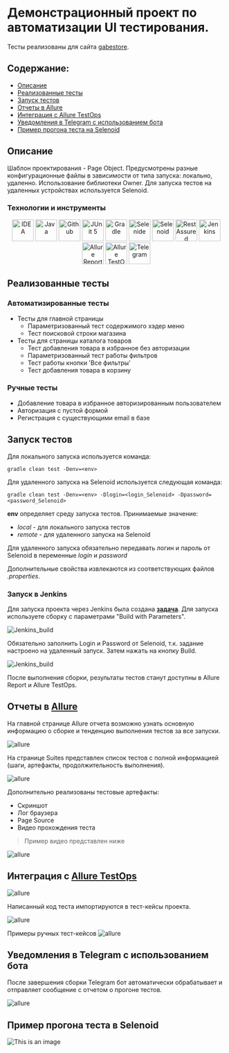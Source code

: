 # Демонстрационный проект по автоматизации UI тестирования.
Тесты реализованы для сайта <a target="_blank" href="https://gabestore.ru/">gabestore</a>. 

## Содержание:

* <a href="#tools">Описание</a>
* <a href="#cases">Реализованные тесты</a>
* <a href="#console">Запуск тестов</a>
* <a href="#allure">Отчеты в Allure</a>
* <a href="#testops">Интеграция с Allure TestOps</a>
* <a href="#telegram">Уведомления в Telegram с использованием бота</a>
*  <a href="#browserstack">Пример прогона теста на Selenoid</a>

<a id="tools"></a>
## Описание

Шаблон проектирования - Page Object.
Предусмотрены разные конфигурационные файлы в зависимости от типа запуска: локально, удаленно.
Использование библиотеки Owner.
Для запуска тестов на удаленных устройствах используется Selenoid.

### Технологии и инструменты

<p align="center">
<a href="https://www.jetbrains.com/idea/"><img src="images/logo/intellij-original.svg" width="50" height="50"  alt="IDEA"/></a>
<a href="https://www.java.com/"><img src="images/logo/java-original.svg" width="50" height="50"  alt="Java"/></a>
<a href="https://github.com/"><img src="images/logo/github-original.svg" width="50" height="50"  alt="Github"/></a>
<a href="https://junit.org/junit5/"><img src="images/logo/junit-original.svg" width="50" height="50"  alt="JUnit 5"/></a>
<a href="https://gradle.org/"><img src="images/logo/gradle-original.svg" width="50" height="50"  alt="Gradle"/></a>
<a href="https://selenide.org/"><img src="images/logo/Selenide.png" width="50" height="50" alt="Selenide"/></a>
<a href="https://aerokube.com/selenoid/"><img src="images/logo/Selenoid.png" width="50" height="50" alt="Selenoid"/></a>
<a href="https://rest-assured.io/"><img src="images/logo/RestAssured.png" width="50" height="50" alt="RestAssured"/></a>
<a href="https://www.jenkins.io/"><img src="images/logo/jenkins-original.svg" width="50" height="50"  alt="Jenkins"/></a>
<a href="https://github.com/allure-framework/"><img src="images/logo/AllureReports.png" width="50" height="50" alt="Allure Report"/></a>
<a href="https://qameta.io/"><img src="images/logo/AllureTestOps.svg" width="50" height="50" alt="Allure TestOps"/></a> 
<a href="https://telegram.org/"><img src="images/logo/Telegram.png" width="50" height="50" alt="Telegram"/></a>
</p>


<a id="cases"></a>

## Реализованные тесты

### Автоматизированные тесты
* Тесты для главной страницы
  * Параметризованный тест содержимого хэдер меню
  * Тест поисковой строки магазина
* Тесты для страницы каталога товаров
  * Тест добавления товара в избранное без авторизации
  * Параметризованный тест работы фильтров
  * Тест  работы кнопки 'Все фильтры'
  * Тест добавления товара в корзину

### Ручные тесты
* Добавление товара в избранное авторизированным пользователем
* Авторизация с пустой формой
* Регистрация с существующими email в базе


<a id="console"></a>

## Запуск тестов

Для локального запуска используется команда:

```
gradle clean test -Denv=<env>
```

Для удаленного запуска на Selenoid используется следующая команда:

```
gradle clean test -Denv=<env> -Dlogin=<login_Selenoid> -Dpassword=<password_Selenoid>
```

**env** определяет среду запуска тестов. Принимаемые значение: 
* *local* - для локального запуска тестов
* *remote* - для удаленного запуска на Selenoid

Для удаленного запуска обязательно передавать логин и пароль от Selenoid в переменные *login* и *password*

Дополнительные свойства извлекаются из соответствующих файлов *.properties*.

### Запуск в Jenkins

Для запуска проекта через Jenkins была создана <a target="_blank" href="https://jenkins.autotests.cloud/job/C29-bochkareva_a-gabestore-ui-tests/">**задача**</a>. 
Для запуска используете сборку с параметрами "Build with Parameters". 

![Jenkins_build](/images/screens/jenkins.jpg)

Обязательно заполнить Login и Password от Selenoid, т.к. задание настроено на удаленный запуск. Затем нажать на кнопку Build.

![Jenkins_build](/images/screens/BuildWithParam.jpg)

После выполнения сборки, результаты тестов станут доступны в Allure Report и Allure TestOps.

<a id="allure"></a>

## Отчеты в <a target="_blank" href="https://jenkins.autotests.cloud/job/C29-bochkareva_a-gabestore-ui-tests/allure/">**Allure**</a>

На главной странице Allure отчета возможно узнать основную информацию о сборке и тенденцию выполнения тестов за все запуски.

![allure](/images/screens/allure.jpg)

На странице Suites представлен список тестов с полной информацией (шаги, артефакты, продолжительность выполнения).

![allure](/images/screens/allure_suites.jpg)

Дополнительно реализованы тестовые артефакты:
* Скриншот
* Лог браузера
* Page Source
* Видео прохождения теста 
> Пример видео представлен ниже

![allure](/images/screens/allure_attach.jpg)

<a id="testops"></a>

## Интеграция с <a target="_blank" href="https://allure.autotests.cloud/project/4500/dashboards">**Allure TestOps**</a>

![allure](/images/screens/allure_testops.jpg)

Написанный код теста импортируются в тест-кейсы проекта.

![allure](/images/screens/auto_tests.jpg)

Примеры ручных тест-кейсов
![allure](/images/screens/tests.jpg)

<a id="telegram"></a>

## Уведомления в Telegram с использованием бота

После завершения сборки Telegram бот автоматически обрабатывает и отправляет сообщение с отчетом о прогоне тестов.

![allure](/images/screens/telegram_bot.jpg)

<a id="browserstack"></a>
## Пример прогона теста в Selenoid

![This is an image](/images/screens/video.gif)
